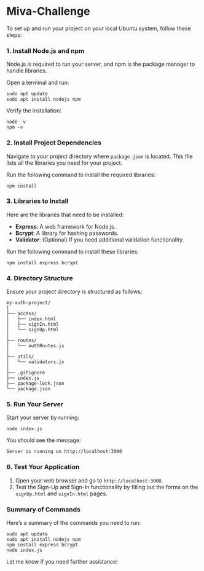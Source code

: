 # Miva-Challenge


To set up and run your project on your local Ubuntu system, follow these steps:

### **1. Install Node.js and npm**

Node.js is required to run your server, and npm is the package manager to handle libraries.

Open a terminal and run:

```
sudo apt update
sudo apt install nodejs npm
```

Verify the installation:

```
node -v
npm -v
```

### **2. Install Project Dependencies**

Navigate to your project directory where `package.json` is located. This file lists all the libraries you need for your project.

Run the following command to install the required libraries:

```
npm install
```

### **3. Libraries to Install**

Here are the libraries that need to be installed:

- **Express**: A web framework for Node.js.
- **Bcrypt**: A library for hashing passwords.
- **Validator**: (Optional) If you need additional validation functionality.

Run the following command to install these libraries:

```
npm install express bcrypt
```

### **4. Directory Structure**

Ensure your project directory is structured as follows:

```
my-auth-project/
│
├── access/
│   ├── index.html
│   ├── signIn.html
│   └── signUp.html
│
├── routes/
│   └── authRoutes.js
│
├── utils/
│   └── validators.js
│
├── .gitignore
├── index.js
├── package-lock.json
└── package.json
```

### **5. Run Your Server**

Start your server by running:

```
node index.js
```

You should see the message:

```
Server is running on http://localhost:3000
```

### **6. Test Your Application**

1. Open your web browser and go to `http://localhost:3000`.
2. Test the Sign-Up and Sign-In functionality by filling out the forms on the `signUp.html` and `signIn.html` pages.

### **Summary of Commands**

Here’s a summary of the commands you need to run:

```
sudo apt update
sudo apt install nodejs npm
npm install express bcrypt
node index.js
```

Let me know if you need further assistance!
